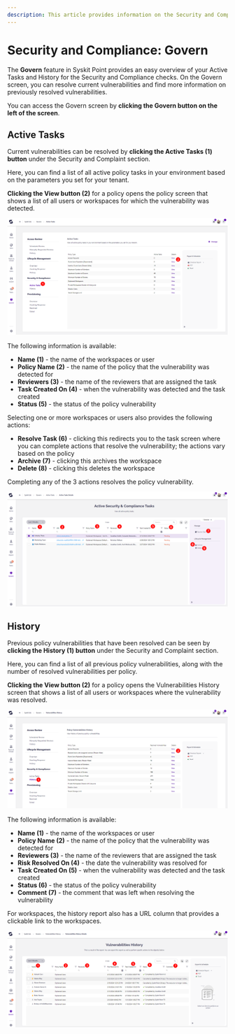 ```yaml
---
description: This article provides information on the Security and Compliance section of the Govern feature in Syskit Point.
---
```


# Security and Compliance: Govern

The **Govern** feature in Syskit Point provides an easy overview of your Active Tasks and History for the Security and Compliance checks. On the Govern screen, you can resolve current vulnerabilities and find more information on previously resolved vulnerabilities.  

You can access the Govern screen by **clicking the Govern button on the left of the screen**. 

## Active Tasks

Current vulnerabilities can be resolved by **clicking the Active Tasks (1) button** under the Security and Complaint section. 

Here, you can find a list of all active policy tasks in your environment based on the parameters you set for your tenant. 

**Clicking the View button (2)** for a policy opens the policy screen that shows a list of all users or workspaces for which the vulnerability was detected. 

![Govern Screen - Active Tasks - Security & Compliance checks](../../.gitbook/assets/security-and-compliance-checks-govern-active-tasks.png)

The following information is available:

* **Name (1)** - the name of the workspaces or user
* **Policy Name (2)** - the name of the policy that the vulnerability was detected for 
* **Reviewers (3)** - the name of the reviewers that are assigned the task
* **Task Created On (4)** - when the vulnerability was detected and the task created
* **Status (5)** - the status of the policy vulnerability

Selecting one or more workspaces or users also provides the following actions:

* **Resolve Task (6)** - clicking this redirects you to the task screen where you can complete actions that resolve the vulnerability; the actions vary based on the policy
* **Archive (7)** - clicking this archives the workspace
* **Delete (8)** - clicking this deletes the workspace

Completing any of the 3 actions resolves the policy vulnerability.

![Govern Report - Active Tasks - Security & Compliance checks](../../.gitbook/assets/security-and-compliance-checks-govern-active-tasks-report.png)


## History

Previous policy vulnerabilities that have been resolved can be seen by **clicking the History (1) button** under the Security and Complaint section. 


Here, you can find a list of all previous policy vulnerabilities, along with the number of resolved vulnerabilities per policy. 

**Clicking the View button (2)** for a policy opens the Vulnerabilities History screen that shows a list of all users or workspaces where the vulnerability was resolved. 

![Govern Screen - History - Security & Compliance checks](../../.gitbook/assets/security-and-compliance-checks-govern-history.png)

The following information is available:

* **Name (1)** - the name of the workspaces or user
* **Policy Name (2)** - the name of the policy that the vulnerability was detected for 
* **Reviewers (3)** - the name of the reviewers that are assigned the task
* **Risk Resolved On (4)** - the date the vulnerability was resolved for
* **Task Created On (5)** - when the vulnerability was detected and the task created
* **Status (6)** - the status of the policy vulnerability
* **Comment (7)** - the comment that was left when resolving the vulnerability

For workspaces, the history report also has a URL column that provides a clickable link to the workspaces. 

![Govern Report - History - Security & Compliance checks](../../.gitbook/assets/security-and-compliance-checks-govern-history-report.png)